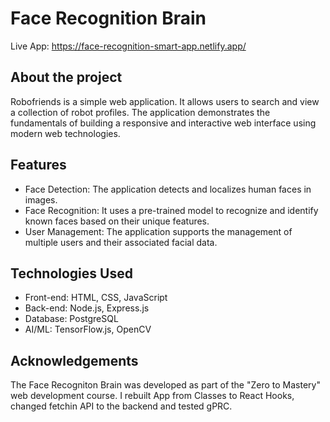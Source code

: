# Face Recognition Brain

Live App: https://face-recognition-smart-app.netlify.app/

## About the project

Robofriends is a simple web application. It allows users to search and view a collection of robot profiles. The application demonstrates the fundamentals of building a responsive and interactive web interface using modern web technologies.

## Features

-   Face Detection: The application detects and localizes human faces in images.
-   Face Recognition: It uses a pre-trained model to recognize and identify known faces based on their unique features.
-   User Management: The application supports the management of multiple users and their associated facial data.

## Technologies Used

-   Front-end: HTML, CSS, JavaScript
-   Back-end: Node.js, Express.js
-   Database: PostgreSQL
-   AI/ML: TensorFlow.js, OpenCV

## Acknowledgements

The Face Recogniton Brain was developed as part of the "Zero to Mastery" web development course. I rebuilt App from Classes to React Hooks, changed fetchin API to the backend and tested gPRC.
